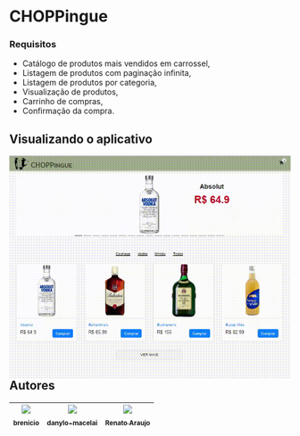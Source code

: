 # CHOPPingue

### Requisitos

* Catálogo de produtos mais vendidos em carrossel,
* Listagem de produtos com paginação infinita,
* Listagem de produtos por categoria,
* Visualização de produtos,
* Carrinho de compras,
* Confirmação da compra.

## Visualizando o aplicativo

 <img src="demo.gif"
     alt="Demo CHOPPingue"
     style="float: left; margin-right: 10px;" /> 

## Autores

<!-- ALL-CONTRIBUTORS-LIST:START - Do not remove or modify this section -->
<!-- prettier-ignore -->
| [<img src="https://avatars0.githubusercontent.com/u/6737144?s=460&v=4" width="100px;"/><br /><sub><b>brenicio</b></sub>](https://github.com/brenicio)<br /> | [<img src="https://avatars2.githubusercontent.com/u/8239569?s=460&v=4" width="100px;"/><br /><sub><b>danylo-macelai</b></sub>](https://github.com/danylo-macelai)<br />  |  [<img src="https://avatars3.githubusercontent.com/u/1007389?s=400&v=4" width="100px;"/><br /><sub><b>Renato Araujo</b></sub>](https://github.com/orenatoaraujo)<br /> |
| :-------------------------------------------------------------------------------------------------------------------------------------------------------------------: | :----------------------------------------------------------------------------------------------------------------------------------------------------------------------: | :---------------------------------------------------------------------------------------------------------------------------------------------------------: |
<!-- ALL-CONTRIBUTORS-LIST:END -->

